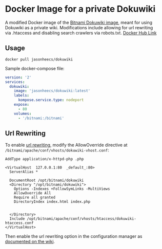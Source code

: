 # Docker Image for a private Dokuwiki
A modified Docker image of the [Bitnami Dokuwiki image](https://github.com/bitnami/bitnami-docker-dokuwiki), meant for using Dokuwiki as a private wiki. Modifications include allowing for url rewriting via .htaccess and disabling search crawlers via robots.txt. [Docker Hub Link](https://hub.docker.com/r/jasonheecs/docker-dokuwiki/)

## Usage
```
docker pull jasonheecs/dokuwiki
```

Sample docker-compose file:

```yaml
version: '2'
services:
  dokuwiki:
    image: 'jasonheecs/dokuwiki:latest'
    labels:
      kompose.service.type: nodeport
    expose:
      - 80
    volumes:
      - '/bitnami:/bitnami'
```

## Url Rewriting
To enable [url rewriting](https://www.dokuwiki.org/rewrite), modify the AllowOverride directive at `/bitnami/apache/conf/vhosts/dokuwiki-vhost.conf`:

```
AddType application/x-httpd-php .php

<VirtualHost  127.0.0.1:80  _default_:80>
  ServerAlias *

  DocumentRoot /opt/bitnami/dokuwiki
  <Directory "/opt/bitnami/dokuwiki">
    Options -Indexes +FollowSymLinks -MultiViews
    AllowOverride All
    Require all granted
    DirectoryIndex index.html index.php


  </Directory>
  Include /opt/bitnami/apache/conf/vhosts/htaccess/dokuwiki-htaccess.conf
</VirtualHost>
```

Then enable the url rewriting option in the configuration manager as [documented on the wiki](https://www.dokuwiki.org/rewrite).